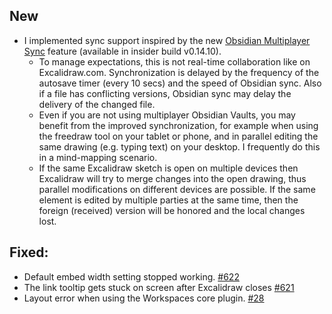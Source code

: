 ## New
- I implemented sync support inspired by the new [Obsidian Multiplayer Sync](https://youtu.be/ZyCPhbd51eo) feature (available in insider build v0.14.10). 
  - To manage expectations, this is not real-time collaboration like on Excalidraw.com. Synchronization is delayed by the frequency of the autosave timer (every 10 secs) and the speed of Obsidian sync. Also if a file has conflicting versions, Obsidian sync may delay the delivery of the changed file.
  - Even if you are not using multiplayer Obsidian Vaults, you may benefit from the improved synchronization, for example when using the freedraw tool on your tablet or phone, and in parallel editing the same drawing (e.g. typing text) on your desktop. I frequently do this in a mind-mapping scenario.
  - If the same Excalidraw sketch is open on multiple devices then Excalidraw will try to merge changes into the open drawing, thus parallel modifications on different devices are possible. If the same element is edited by multiple parties at the same time, then the foreign (received) version will be honored and the local changes lost. 

## Fixed:
- Default embed width setting stopped working. [#622](https://github.com/zsviczian/obsidian-excalidraw-plugin/issues/622)
- The link tooltip gets stuck on screen after Excalidraw closes [#621](https://github.com/zsviczian/obsidian-excalidraw-plugin/issues/621)
- Layout error when using the Workspaces core plugin. [#28](https://github.com/zsviczian/excalibrain/issues/28)
